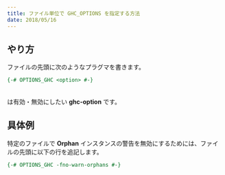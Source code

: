 ```yaml
---
title: ファイル単位で GHC_OPTIONS を指定する方法
date: 2018/05/16
---
```


## やり方

ファイルの先頭に次のようなプラグマを書きます。

```hs
{-# OPTIONS_GHC <option> #-}
```

**<option>** は有効・無効にしたい **ghc-option** です。

## 具体例

特定のファイルで **Orphan** インスタンスの警告を無効にするためには、ファイルの先頭に以下の行を追記します。

```hs
{-# OPTIONS_GHC -fno-warn-orphans #-}
```